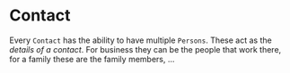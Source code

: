 # Contact
Every `Contact` has the ability to have multiple `Persons`. These act as the _details of a contact_. For business they can be the people that work there, for a family these are the family members, ...
